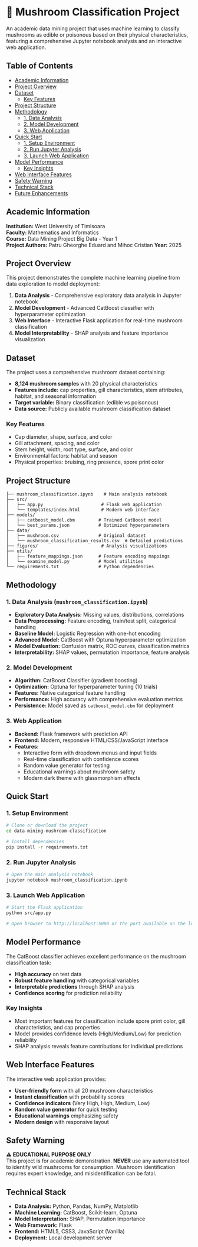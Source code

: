 # 🍄 Mushroom Classification Project

An academic data mining project that uses machine learning to classify mushrooms as edible or poisonous based on their physical characteristics, featuring a comprehensive Jupyter notebook analysis and an interactive web application.

## Table of Contents

- [Academic Information](#academic-information)
- [Project Overview](#project-overview)
- [Dataset](#dataset)
  - [Key Features](#key-features)
- [Project Structure](#project-structure)
- [Methodology](#methodology)
  - [1. Data Analysis](#1-data-analysis-mushroom_classificationipynb)
  - [2. Model Development](#2-model-development)
  - [3. Web Application](#3-web-application)
- [Quick Start](#quick-start)
  - [1. Setup Environment](#1-setup-environment)
  - [2. Run Jupyter Analysis](#2-run-jupyter-analysis)
  - [3. Launch Web Application](#3-launch-web-application)
- [Model Performance](#model-performance)
  - [Key Insights](#key-insights)
- [Web Interface Features](#web-interface-features)
- [Safety Warning](#safety-warning)
- [Technical Stack](#technical-stack)
- [Future Enhancements](#future-enhancements)

## Academic Information

**Institution:** West University of Timisoara  
**Faculty:** Mathematics and Informatics  
**Course:** Data Mining Project Big Data - Year 1  
**Project Authors:** Patru Gheorghe Eduard and Mihoc Cristian
**Year:** 2025

## Project Overview

This project demonstrates the complete machine learning pipeline from data exploration to model deployment:

1. **Data Analysis** - Comprehensive exploratory data analysis in Jupyter notebook
2. **Model Development** - Advanced CatBoost classifier with hyperparameter optimization
3. **Web Interface** - Interactive Flask application for real-time mushroom classification
4. **Model Interpretability** - SHAP analysis and feature importance visualization

## Dataset

The project uses a comprehensive mushroom dataset containing:
- **8,124 mushroom samples** with 20 physical characteristics
- **Features include:** cap properties, gill characteristics, stem attributes, habitat, and seasonal information
- **Target variable:** Binary classification (edible vs poisonous)
- **Data source:** Publicly available mushroom classification dataset

### Key Features
- Cap diameter, shape, surface, and color
- Gill attachment, spacing, and color  
- Stem height, width, root type, surface, and color
- Environmental factors: habitat and season
- Physical properties: bruising, ring presence, spore print color

## Project Structure

```
├── mushroom_classification.ipynb    # Main analysis notebook
├── src/
│   ├── app.py                      # Flask web application
│   └── templates/index.html        # Modern web interface
├── models/
│   ├── catboost_model.cbm         # Trained CatBoost model
│   └── best_params.json           # Optimized hyperparameters
├── data/
│   ├── mushroom.csv               # Original dataset
│   └── mushroom_classification_results.csv  # Detailed predictions
├── figures/                        # Analysis visualizations
├── utils/
│   ├── feature_mappings.json      # Feature encoding mappings
│   └── examine_model.py           # Model utilities
└── requirements.txt               # Python dependencies
```

## Methodology

### 1. Data Analysis (`mushroom_classification.ipynb`)
- **Exploratory Data Analysis:** Missing values, distributions, correlations
- **Data Preprocessing:** Feature encoding, train/test split, categorical handling
- **Baseline Model:** Logistic Regression with one-hot encoding
- **Advanced Model:** CatBoost with Optuna hyperparameter optimization
- **Model Evaluation:** Confusion matrix, ROC curves, classification metrics
- **Interpretability:** SHAP values, permutation importance, feature analysis

### 2. Model Development
- **Algorithm:** CatBoost Classifier (gradient boosting)
- **Optimization:** Optuna for hyperparameter tuning (10 trials)
- **Features:** Native categorical feature handling
- **Performance:** High accuracy with comprehensive evaluation metrics
- **Persistence:** Model saved as `catboost_model.cbm` for deployment

### 3. Web Application
- **Backend:** Flask framework with prediction API
- **Frontend:** Modern, responsive HTML/CSS/JavaScript interface
- **Features:**
  - Interactive form with dropdown menus and input fields
  - Real-time classification with confidence scores
  - Random value generator for testing
  - Educational warnings about mushroom safety
  - Modern dark theme with glassmorphism effects

## Quick Start

### 1. Setup Environment
```bash
# Clone or download the project
cd data-mining-mushroom-classification

# Install dependencies
pip install -r requirements.txt
```

### 2. Run Jupyter Analysis
```bash
# Open the main analysis notebook
jupyter notebook mushroom_classification.ipynb
```

### 3. Launch Web Application
```bash
# Start the Flask application
python src/app.py

# Open browser to http://localhost:5000 or the port available on the local machine
```

## Model Performance

The CatBoost classifier achieves excellent performance on the mushroom classification task:
- **High accuracy** on test data
- **Robust feature handling** with categorical variables
- **Interpretable predictions** through SHAP analysis
- **Confidence scoring** for prediction reliability

### Key Insights
- Most important features for classification include spore print color, gill characteristics, and cap properties
- Model provides confidence levels (High/Medium/Low) for prediction reliability
- SHAP analysis reveals feature contributions for individual predictions

## Web Interface Features

The interactive web application provides:
- **User-friendly form** with all 20 mushroom characteristics
- **Instant classification** with probability scores
- **Confidence indicators** (Very High, High, Medium, Low)
- **Random value generator** for quick testing
- **Educational warnings** emphasizing safety
- **Modern design** with responsive layout

## Safety Warning

⚠️ **EDUCATIONAL PURPOSE ONLY**  
This project is for academic demonstration. **NEVER** use any automated tool to identify wild mushrooms for consumption. Mushroom identification requires expert knowledge, and misidentification can be fatal.

## Technical Stack

- **Data Analysis:** Python, Pandas, NumPy, Matplotlib
- **Machine Learning:** CatBoost, Scikit-learn, Optuna
- **Model Interpretation:** SHAP, Permutation Importance
- **Web Framework:** Flask
- **Frontend:** HTML5, CSS3, JavaScript (Vanilla)
- **Deployment:** Local development server
